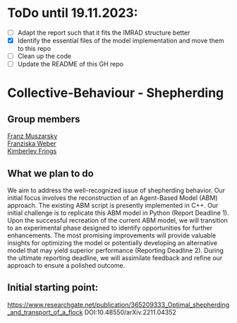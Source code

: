 # ToDo until 19.11.2023:
- [ ] Adapt the report such that it fits the IMRAD structure better
- [x] Identify the essential files of the model implementation and move them to this repo
- [ ] Clean up the code
- [ ] Update the README of this GH repo

# Collective-Behaviour - Shepherding 
## Group members
[Franz Muszarsky](https://github.com/Franz0808)\
[Franziska Weber](https://github.com/franziskaweber)\
[Kimberley Frings](https://github.com/ki-mberley)

## What we plan to do
We aim to address the well-recognized issue of shepherding behavior. Our initial focus involves the reconstruction of an Agent-Based Model (ABM) approach. The existing ABM script is presently implemented in C++. Our initial challenge is to replicate this ABM model in Python (Report Deadline 1). Upon the successful recreation of the current ABM model, we will transition to an experimental phase designed to identify opportunities for further enhancements. The most promising improvements will provide valuable insights for optimizing the model or potentially developing an alternative model that may yield superior performance (Reporting Deadline 2). During the ultimate reporting deadline, we will assimilate feedback and refine our approach to ensure a polished outcome.

## Initial starting point: 
https://www.researchgate.net/publication/365209333_Optimal_shepherding_and_transport_of_a_flock
DOI:10.48550/arXiv.2211.04352


